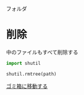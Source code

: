 フォルダ
# 削除
中のファイルもすべて削除する  
```python
import shutil

shutil.rmtree(path)
```

[ゴミ箱に移動する](../ファイル/ゴミ箱に移動する.md)  
